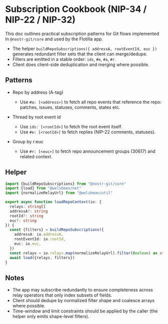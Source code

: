 # Subscription Cookbook (NIP-34 / NIP-22 / NIP-32)

This doc outlines practical subscription patterns for Git flows implemented in `@nostr-git/core` and used by the Flotilla app.

- The helper `buildRepoSubscriptions({ addressA, rootEventId, euc })` generates redundant filter sets that the client can merge/dedupe.
- Filters are emitted in a stable order: `ids`, `#e`, `#a`, `#r`.
- Client does client-side deduplication and merging where possible.

## Patterns

- Repo by address (A-tag)
  - Use `#a: [<address>]` to fetch all repo events that reference the repo: patches, issues, statuses, comments, states etc.

- Thread by root event id
  - Use `ids: [<rootId>]` to fetch the root event itself.
  - Use `#e: [<rootId>]` to fetch replies (NIP-22 comments, statuses).

- Group by r:euc
  - Use `#r: [<euc>]` to fetch repo announcement groups (30617) and related context.

## Helper

```ts
import {buildRepoSubscriptions} from "@nostr-git/core"
import {load} from "@welshman/net"
import {normalizeRelayUrl} from "@welshman/util"

export async function loadRepoContext(io: {
  relays: string[]
  addressA?: string
  rootId?: string
  euc?: string
}) {
  const {filters} = buildRepoSubscriptions({
    addressA: io.addressA,
    rootEventId: io.rootId,
    euc: io.euc,
  })
  const relays = io.relays.map(normalizeRelayUrl).filter(Boolean) as string[]
  await load({relays, filters})
}
```

## Notes

- The app may subscribe redundantly to ensure completeness across relay operators that only index subsets of fields.
- Client should dedupe by normalized filter shape and coalesce arrays where possible.
- Time-window and limit constraints should be applied by the caller (the helper only emits shape-level filters).
